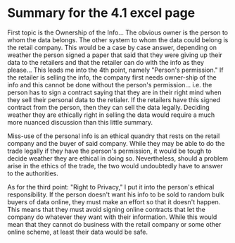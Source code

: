 # Summary for the 4.1 excel page

First topic is the Ownership of the Info... The obvious owner is the person to whom the data belongs. 
The other system to whom the data could belong is the retail company. This would be a case by case answer, depending on weather the person signed 
a paper that said that they were giving up their data to the retailers and that the retailer can do with the info as they please... This leads me into the 
4th point, namely "Person's permission." If the retailer is selling the info, the company first needs owner-ship of the info and this cannot be done without the person's permission...
i.e. the person has to sign a contract saying that they are in their right mind when they sell their personal data to the retialer.
If the retailers have this signed contract from the person, then they can sell the data legally. Deciding weather they are ethically right in selling the data would require a much more nuanced discussion than this little summary.

Miss-use of the personal info is an ethical quandry that rests on the retail company and the buyer of said company. While they may be able to do the trade legally if they have the 
person's permission, it would be tough to decide weather they are ethical in doing so. Nevertheless, should a problem arise in the ethics of the trade, the two would undoubtedly have to answer to the authorities.

As for the third point: "Right to Privacy," I put it into the person's ethical responsibility. If the person doesn't want his info to be sold to random bulk buyers of data online, 
they must make an effort so that it doesn't happen. This means that they must avoid signing online contracts that let the 
company do whatever they want with their information. While this would mean that they cannot do business with the retail company or some other online scheme, at least their data would be safe.
